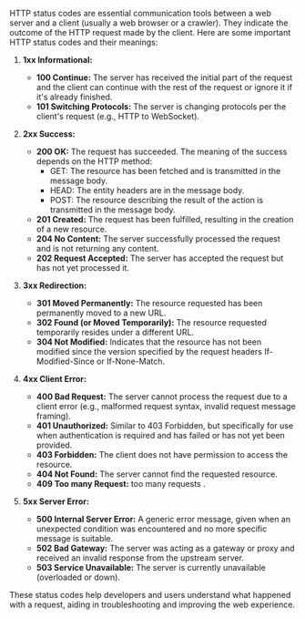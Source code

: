 HTTP status codes are essential communication tools between a web server and a client (usually a web browser or a crawler). They indicate the outcome of the HTTP request made by the client. Here are some important HTTP status codes and their meanings:

1. **1xx Informational:**
   - **100 Continue:** The server has received the initial part of the request and the client can continue with the rest of the request or ignore it if it's already finished.
   - **101 Switching Protocols:** The server is changing protocols per the client's request (e.g., HTTP to WebSocket).

2. **2xx Success:**
   - **200 OK:** The request has succeeded. The meaning of the success depends on the HTTP method:
     - GET: The resource has been fetched and is transmitted in the message body.
     - HEAD: The entity headers are in the message body.
     - POST: The resource describing the result of the action is transmitted in the message body.
   - **201 Created:** The request has been fulfilled, resulting in the creation of a new resource.
   - **204 No Content:** The server successfully processed the request and is not returning any content.
   - **202 Request Accepted:** The server has accepted the request but has not yet processed it.

3. **3xx Redirection:**
   - **301 Moved Permanently:** The resource requested has been permanently moved to a new URL.
   - **302 Found (or Moved Temporarily):** The resource requested temporarily resides under a different URL.
   - **304 Not Modified:** Indicates that the resource has not been modified since the version specified by the request headers If-Modified-Since or If-None-Match.

4. **4xx Client Error:**
   - **400 Bad Request:** The server cannot process the request due to a client error (e.g., malformed request syntax, invalid request message framing).
   - **401 Unauthorized:** Similar to 403 Forbidden, but specifically for use when authentication is required and has failed or has not yet been provided.
   - **403 Forbidden:** The client does not have permission to access the resource.
   - **404 Not Found:** The server cannot find the requested resource.
   - **409 Too many Request:**  too many requests .

5. **5xx Server Error:**
   - **500 Internal Server Error:** A generic error message, given when an unexpected condition was encountered and no more specific message is suitable.
   - **502 Bad Gateway:** The server was acting as a gateway or proxy and received an invalid response from the upstream server.
   - **503 Service Unavailable:** The server is currently unavailable (overloaded or down).

These status codes help developers and users understand what happened with a request, aiding in troubleshooting and improving the web experience.

